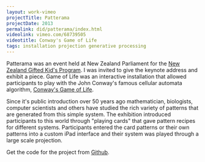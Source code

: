 ```yaml
---
layout: work-vimeo
projectTitle: Patterama
projectDate: 2013
permalink: did/patterama/index.html
videolink: vimeo.com/68739505
videotitle: Conway's Game of Life
tags: installation projection generative processing
---
```

Patterama was an event held at New Zealand Parliament for the [New Zealand Gifted Kid's Program](http://www.giftedchildren.org.nz/). I was invited to give the keynote address and exhibit a piece. Game of Life was an interactive installation that allowed participants to play with the John Conway's famous cellular automata algorithm, [Conway's Game of Life][gameoflife].

Since it's public introduction over 50 years ago mathematician, biologists, computer scientists and others have studied the rich variety of patterns that are generated from this simple system.  The exhibition introduced participants to this world through "playing cards" that gave pattern recipes for different systems. Participants entered the card patterns or their own patterns into a custom iPad interface and their system was played through a large scale projection. 



Get the code for the project from [Github](http://github.com/bytezen).



[img00]: /img/game-of-life-01.png
[lemur]: http://liine.net
[gameoflife]: http://en.wikipedia.org/wiki/Conway's_Game_of_Life
